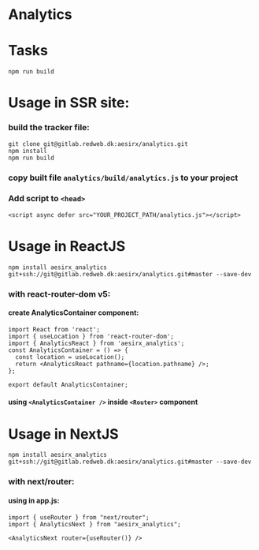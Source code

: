 # Analytics

# Tasks
`npm run build`

# Usage in SSR site:
### build the tracker file:
```
git clone git@gitlab.redweb.dk:aesirx/analytics.git
npm install
npm run build
```
### copy built file `analytics/build/analytics.js` to your project
### Add script to `<head>`
`<script async defer src="YOUR_PROJECT_PATH/analytics.js"></script>`

# Usage in ReactJS

`npm install aesirx_analytics git+ssh://git@gitlab.redweb.dk:aesirx/analytics.git#master --save-dev`

### with react-router-dom v5:
#### create AnalyticsContainer component:
```
import React from 'react';
import { useLocation } from 'react-router-dom';
import { AnalyticsReact } from 'aesirx_analytics';
const AnalyticsContainer = () => {
  const location = useLocation();
  return <AnalyticsReact pathname={location.pathname} />;
};

export default AnalyticsContainer;
```
#### using `<AnalyticsContainer />` inside `<Router>` component 

# Usage in NextJS

`npm install aesirx_analytics git+ssh://git@gitlab.redweb.dk:aesirx/analytics.git#master --save-dev`

### with next/router:
#### using in app.js:
```
import { useRouter } from "next/router";
import { AnalyticsNext } from "aesirx_analytics";

<AnalyticsNext router={useRouter()} />
```